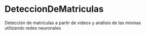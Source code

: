 # DeteccionDeMatriculas
Detección de matriculas a partir de videos y análisis de las mismas utilizando redes neuronales
